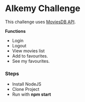 <h1>Alkemy Challenge</h1>
</hr>
<p>
    This challenge uses <a href="">MoviesDB API</a>. 
    <div>
        <p><b>Functions</b></p>
        <ul>
            <li>Login</li>
            <li>Logout</li>
            <li>View movies list</li>
            <li>Add to favourites.</li>
            <li>See my favourites.</li>
        </ul>
    </div>
</p>
</hr>
<h3>Steps</h3>
<ul>
    <li>Install NodeJS</li>
    <li>Clone Project</li>
    <li>Run with <b>npm start</b></li>
</ul>